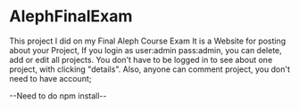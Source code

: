 # AlephFinalExam
This project I did on my Final Aleph Course Exam
It is a Website for posting about your Project, If you login as user:admin pass:admin, you can delete, add or edit all projects. 
You don't have to be logged in to see about one project, with clicking "details". Also, anyone can comment project, you don't need to have 
account;

--Need to do npm install--
